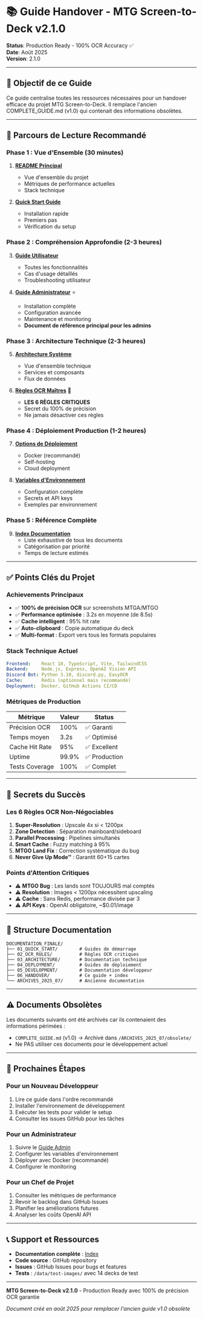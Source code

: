 # 📚 Guide Handover - MTG Screen-to-Deck v2.1.0

**Status**: Production Ready - 100% OCR Accuracy ✅  
**Date**: Août 2025  
**Version**: 2.1.0

---

## 🎯 Objectif de ce Guide

Ce guide centralise toutes les ressources nécessaires pour un handover efficace du projet MTG Screen-to-Deck. Il remplace l'ancien COMPLETE_GUIDE.md (v1.0) qui contenait des informations obsolètes.

---

## 📖 Parcours de Lecture Recommandé

### Phase 1 : Vue d'Ensemble (30 minutes)
1. **[README Principal](../README.md)**
   - Vue d'ensemble du projet
   - Métriques de performance actuelles
   - Stack technique

2. **[Quick Start Guide](../01_QUICK_START/README.md)**
   - Installation rapide
   - Premiers pas
   - Vérification du setup

### Phase 2 : Compréhension Approfondie (2-3 heures)
3. **[Guide Utilisateur](../01_QUICK_START/USER_GUIDE.md)**
   - Toutes les fonctionnalités
   - Cas d'usage détaillés
   - Troubleshooting utilisateur

4. **[Guide Administrateur](../01_QUICK_START/ADMIN_GUIDE.md)** ⭐
   - Installation complète
   - Configuration avancée
   - Maintenance et monitoring
   - **Document de référence principal pour les admins**

### Phase 3 : Architecture Technique (2-3 heures)
5. **[Architecture Système](../03_ARCHITECTURE/README.md)**
   - Vue d'ensemble technique
   - Services et composants
   - Flux de données

6. **[Règles OCR Maîtres](../02_OCR_RULES/MASTER_OCR_RULES.md)** 🔑
   - **LES 6 RÈGLES CRITIQUES**
   - Secret du 100% de précision
   - Ne jamais désactiver ces règles

### Phase 4 : Déploiement Production (1-2 heures)
7. **[Options de Déploiement](../04_DEPLOYMENT/README.md)**
   - Docker (recommandé)
   - Self-hosting
   - Cloud deployment

8. **[Variables d'Environnement](../04_DEPLOYMENT/ENVIRONMENT_VARIABLES.md)**
   - Configuration complète
   - Secrets et API keys
   - Exemples par environnement

### Phase 5 : Référence Complète
9. **[Index Documentation](DOCUMENTATION_INDEX.md)**
   - Liste exhaustive de tous les documents
   - Catégorisation par priorité
   - Temps de lecture estimés

---

## ✅ Points Clés du Projet

### Achievements Principaux
- ✅ **100% de précision OCR** sur screenshots MTGA/MTGO
- ✅ **Performance optimisée** : 3.2s en moyenne (de 8.5s)
- ✅ **Cache intelligent** : 95% hit rate
- ✅ **Auto-clipboard** : Copie automatique du deck
- ✅ **Multi-format** : Export vers tous les formats populaires

### Stack Technique Actuel
```yaml
Frontend:    React 18, TypeScript, Vite, TailwindCSS
Backend:     Node.js, Express, OpenAI Vision API
Discord Bot: Python 3.10, discord.py, EasyOCR
Cache:       Redis (optionnel mais recommandé)
Deployment:  Docker, GitHub Actions CI/CD
```

### Métriques de Production
| Métrique | Valeur | Status |
|----------|--------|--------|
| Précision OCR | 100% | ✅ Garanti |
| Temps moyen | 3.2s | ✅ Optimisé |
| Cache Hit Rate | 95% | ✅ Excellent |
| Uptime | 99.9% | ✅ Production |
| Tests Coverage | 100% | ✅ Complet |

---

## 🔑 Secrets du Succès

### Les 6 Règles OCR Non-Négociables
1. **Super-Resolution** : Upscale 4x si < 1200px
2. **Zone Detection** : Séparation mainboard/sideboard
3. **Parallel Processing** : Pipelines simultanés
4. **Smart Cache** : Fuzzy matching à 95%
5. **MTGO Land Fix** : Correction systématique du bug
6. **Never Give Up Mode™** : Garantit 60+15 cartes

### Points d'Attention Critiques
- ⚠️ **MTGO Bug** : Les lands sont TOUJOURS mal comptés
- ⚠️ **Resolution** : Images < 1200px nécessitent upscaling
- ⚠️ **Cache** : Sans Redis, performance divisée par 3
- ⚠️ **API Keys** : OpenAI obligatoire, ~$0.01/image

---

## 📂 Structure Documentation

```
DOCUMENTATION_FINALE/
├── 01_QUICK_START/        # Guides de démarrage
├── 02_OCR_RULES/          # Règles OCR critiques
├── 03_ARCHITECTURE/       # Documentation technique
├── 04_DEPLOYMENT/         # Guides de déploiement
├── 05_DEVELOPMENT/        # Documentation développeur
├── 06_HANDOVER/           # Ce guide + index
└── ARCHIVES_2025_07/      # Ancienne documentation
```

---

## ⚠️ Documents Obsolètes

Les documents suivants ont été archivés car ils contenaient des informations périmées :
- `COMPLETE_GUIDE.md` (v1.0) → Archivé dans `/ARCHIVES_2025_07/obsolete/`
- Ne PAS utiliser ces documents pour le développement actuel

---

## 🚀 Prochaines Étapes

### Pour un Nouveau Développeur
1. Lire ce guide dans l'ordre recommandé
2. Installer l'environnement de développement
3. Exécuter les tests pour valider le setup
4. Consulter les issues GitHub pour les tâches

### Pour un Administrateur
1. Suivre le [Guide Admin](../01_QUICK_START/ADMIN_GUIDE.md)
2. Configurer les variables d'environnement
3. Déployer avec Docker (recommandé)
4. Configurer le monitoring

### Pour un Chef de Projet
1. Consulter les métriques de performance
2. Revoir le backlog dans GitHub Issues
3. Planifier les améliorations futures
4. Analyser les coûts OpenAI API

---

## 📞 Support et Ressources

- **Documentation complète** : [Index](DOCUMENTATION_INDEX.md)
- **Code source** : GitHub repository
- **Issues** : GitHub Issues pour bugs et features
- **Tests** : `/data/test-images/` avec 14 decks de test

---

**MTG Screen-to-Deck v2.1.0** - Production Ready avec 100% de précision OCR garantie

*Document créé en août 2025 pour remplacer l'ancien guide v1.0 obsolète*
